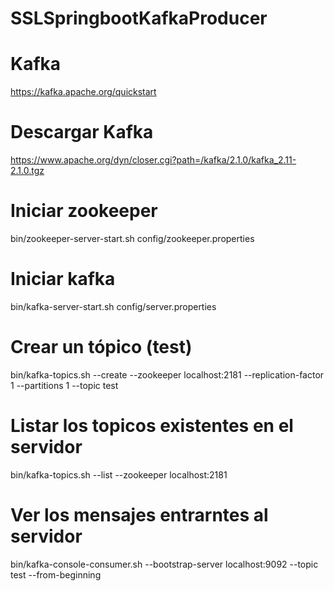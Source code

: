 # SSLSpringbootKafkaProducer


# Kafka
https://kafka.apache.org/quickstart



# Descargar Kafka

https://www.apache.org/dyn/closer.cgi?path=/kafka/2.1.0/kafka_2.11-2.1.0.tgz

# Iniciar zookeeper

bin/zookeeper-server-start.sh config/zookeeper.properties


# Iniciar kafka

bin/kafka-server-start.sh config/server.properties


# Crear un tópico (test)

bin/kafka-topics.sh --create --zookeeper localhost:2181 --replication-factor 1 --partitions 1 --topic test


# Listar los topicos existentes en el servidor

bin/kafka-topics.sh --list --zookeeper localhost:2181


# Ver los mensajes entrarntes al servidor

bin/kafka-console-consumer.sh --bootstrap-server localhost:9092 --topic test --from-beginning
